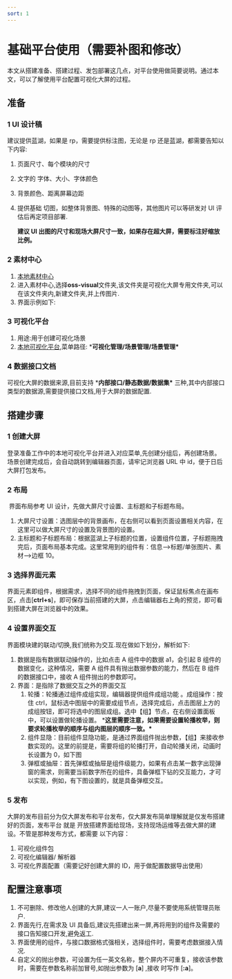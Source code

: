 ```yaml
---
sort: 1
---
```


# 基础平台使用（需要补图和修改）

​		本文从搭建准备、搭建过程、发包部署这几点，对平台使用做简要说明。通过本文，可以了解使用平台配置可视化大屏的过程。

## 准备

### 1  UI 设计稿

建议提供蓝湖，如果是 rp，需要提供标注图，无论是 rp 还是蓝湖，都需要告知以下内容:

1. 页面尺寸、每个模块的尺寸

2. 文字的 字体、大小、字体颜色

3. 背景颜色、距离屏幕边距

4. 提供基础 切图，如整体背景图、特殊的动图等，其他图片可以等研发对 UI 评估后再定项目部署.

   **建议 UI 出图的尺寸和现场大屏尺寸一致，如果存在超大屏，需要标注好缩放比例。**

### 2  素材中心

1. [本地素材中心](http://10.10.2.8:4007/)
2. 进入素材中心,选择**oss-visual**文件夹,该文件夹是可视化大屏专用文件夹,可以在该文件夹内,新建文件夹,并上传图片.
3. 界面示例如下:  

### 3  可视化平台

1. 用途:用于创建可视化场景
2. [本地可视化平台](http://10.10.2.8:9011/),菜单路径: ***可视化管理/场景管理/场景管理\***

### 4  数据接口文档

可视化大屏的数据来源,目前支持 ***内部接口/静态数据/数据集\*** 三种,其中内部接口类型的数据源,需要提供接口文档,用于大屏的数据配置.

## 搭建步骤

### 1  创建大屏

​		登录准备工作中的本地可视化平台并进入对应菜单,先创建分组后，再创建场景。场景创建完成后，会自动跳转到编辑器页面，请牢记浏览器 URL 中 id，便于日后大屏打包发布。

### 2  布局

​		界面布局参考 UI 设计，先做大屏尺寸设置、主标题和子标题布局。

1. 大屏尺寸设置：选图层中的背景画布，在右侧可以看到页面设置相关内容，在这里可以做大屏尺寸的设置及背景图的设置。
2. 主标题和子标题布局：根据蓝湖上子标题的位置，设置组件位置，子标题拖拽完后，页面布局基本完成。这里常用到的组件有：信息-->标题/单张图片、素材-->边框 10。

### 3  选择界面元素

​		界面元素即组件，根据需求，选择不同的组件拖拽到页面，保证鼠标焦点在画布区，点击[**ctrl+s**]，即可保存当前搭建的大屏，点击编辑器右上角的预览，即可看到搭建大屏在浏览器中的效果。 

### 4  设置界面交互

界面模块建的联动/切换,我们统称为交互.现在做如下划分，解析如下:

1. 数据是指有数据联动操作的，比如点击 A 组件中的数据 a1，会引起 B 组件的数据变化，这种情况，需要 A 组件具有抛出数据参数的能力，然后在 B 组件的数据接口中，接收 A 组件抛出的参数即可。
2. 界面：是指除了数据交互之外的界面交互
   1. 轮播：轮播通过组件成组实现，编辑器提供组件成组功能 。成组操作：按住 ctrl，鼠标选中图层中的需要成组节点，选择完成后，点击图层上方的成组按钮，即可将选中的图层成组。选中【组】节点，在右侧设置面板中，可以设置做轮播设置。 ***这里需要注意，如果需要设置轮播枚举，则要求轮播枚举的顺序与组内图层的顺序一致。\***
   2. 组件显隐：目前组件显隐功能，是通过界面组件抛出参数，【组】来接收参数实现的。这里的前提是，需要将组的轮播打开，自动轮播关闭，动画时长设置为 0，如下图 
   3. 弹框或抽屉：首先弹框或抽屉是组件级能力，如果有点击某一数字出现弹窗的需求，则需要当前数字所在的组件，具备弹框下钻的交互能力，才可以实现，例如，有下图设置的，就是具备弹框交互。

### 5  发布

​		大屏的发布目前分为仅大屏发布和平台发布，仅大屏发布简单理解就是仅发布搭建好的页面，发布平台 就是 开放搭建界面给现场，支持现场运维等去做大屏的建设。不管是那种发布方式，都需要 以下内容：

1. 可视化组件包
2. 可视化编辑器/ 解析器
3. 可视化界面配置（需要记好创建大屏的 ID，用于做配置数据导出使用）

## 配置注意事项

1. 不可删除、修改他人创建的大屏,建议一人一账户,尽量不要使用系统管理员账户.
2. 界面先行,在需求及 UI 具备后,建议先搭建出来一屏,再将用到的组件及需要的接口告知接口开发,避免返工.
3. 界面使用的组件，与接口数据格式强相关，选择组件时，需要考虑数据接入情况.
4. 自定义的抛出参数，可设置为任一英文名称，整个屏内不可重复，接收该参数时，需要在参数名称前加冒号,如抛出参数为 [**a**] ,接收 时写作 [**:a**]。